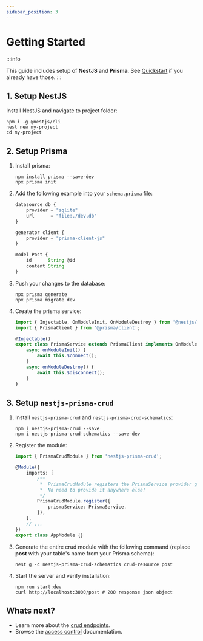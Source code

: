 ```yaml
---
sidebar_position: 3
---
```


# Getting Started

:::info

This guide includes setup of **NestJS** and **Prisma**. See [Quickstart](./quickstart) if you already have those.
:::

## 1. Setup NestJS

Install NestJS and navigate to project folder:

```
npm i -g @nestjs/cli
nest new my-project
cd my-project
```

## 2. Setup Prisma

1. Install prisma:

    ```
    npm install prisma --save-dev
    npx prisma init
    ```

2. Add the following example into your `schema.prisma` file:

    ```js title=schema.prisma
    datasource db {
        provider = "sqlite"
        url      = "file:./dev.db"
    }

    generator client {
        provider = "prisma-client-js"
    }

    model Post {
        id      String @id
        content String
    }
    ```

3. Push your changes to the database:

    ```
    npx prisma generate
    npx prisma migrate dev
    ```

4. Create the prisma service:

    ```ts title=my-project/src/prisma.service.ts
    import { Injectable, OnModuleInit, OnModuleDestroy } from '@nestjs/common';
    import { PrismaClient } from '@prisma/client';

    @Injectable()
    export class PrismaService extends PrismaClient implements OnModuleInit, OnModuleDestroy {
        async onModuleInit() {
            await this.$connect();
        }
        async onModuleDestroy() {
            await this.$disconnect();
        }
    }
    ```

## 3. Setup `nestjs-prisma-crud`

1. Install `nestjs-prisma-crud` and `nestjs-prisma-crud-schematics`:

    ```
    npm i nestjs-prisma-crud --save
    npm i nestjs-prisma-crud-schematics --save-dev
    ```

2. Register the module:

    ```ts title=app.module.ts
    import { PrismaCrudModule } from 'nestjs-prisma-crud';

    @Module({
        imports: [
            /**
             *  PrismaCrudModule registers the PrismaService provider globally.
             *  No need to provide it anywhere else!
             */
            PrismaCrudModule.register({
                prismaService: PrismaService,
            }),
        ],
        // ...
    })
    export class AppModule {}
    ```

3. Generate the entire crud module with the following command (replace **post** with your table's name from your Prisma schema):

    ```
    nest g -c nestjs-prisma-crud-schematics crud-resource post
    ```

4. Start the server and verify installation:
    ```
    npm run start:dev
    curl http://localhost:3000/post # 200 response json object
    ```

## Whats next?

-   Learn more about the [crud endpoints](./crud-endpoints).
-   Browse the [access control](./access-control-module/overview) documentation.
